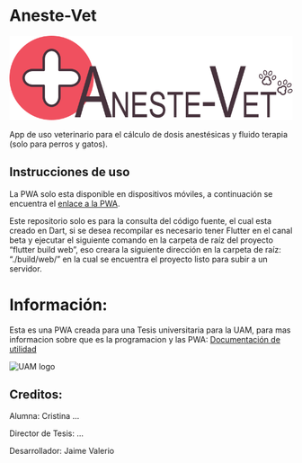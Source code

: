 # Aneste-Vet
![Aneste-vet](https://github.com/Jaimedtm/aneste-vet/blob/main/res/vetCalc.png?raw=true)

App de uso veterinario para el cálculo de dosis anestésicas y fluido terapia (solo para perros y gatos).

## Instrucciones de uso

La PWA solo esta disponible en dispositivos móviles, a continuación se encuentra el [enlace a la PWA]( https://aneste-vet.web.app).

Este repositorio solo es para la consulta del código fuente, el cual esta creado en Dart, si se desea recompilar es necesario tener Flutter en el canal beta y ejecutar el siguiente comando en la carpeta de raíz del proyecto “flutter build web”, eso creara la siguiente dirección en la carpeta de raíz: “./build/web/” en la cual se encuentra el proyecto listo para subir a un servidor.

# Información:

Esta es una PWA creada para una Tesis universitaria para la UAM, para mas informacion sobre que es la programacion y las PWA: [Documentación de utilidad](https://docs.google.com/document/d/1T-Ag8ZLVFMcJ6uxZLPFnzUCOlkMtkJ3T2Oh2joRG-kI/edit?usp=sharing)

![UAM logo](https://www.uam.mx/identidad/emblemaylema/logogrande.gif)

## Creditos:

Alumna: Cristina ...

Director de Tesis: ...

Desarrollador: Jaime Valerio 